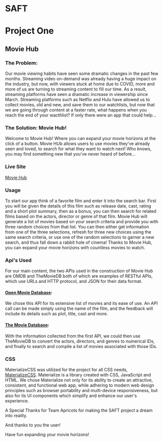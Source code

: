 # SAFT
# Project One
## Movie Hub
### The Problem:
Our movie viewing habits have seen some dramatic changes in the past few months.  Streaming video on-demand was already having a huge impact on the industry, but now, with viewers stuck at home due to COVID, more and more of us are turning to streaming content to fill our time. As a result, streaming platforms have seen a dramatic increase in viewership since March. Streaming platforms such as Netflix and Hulu have allowed us to collect movies, old and new, and save them to our watchlists, but now that we are going through content at a faster rate, what happens when you reach the end of your wacthlist? If only there were an app that could help...

### The Solution: Movie Hub!
Welcome to Movie Hub! Where you can expand your movie horizons at the click of a button. Movie HUb allows users to use movies they’ve already seen and loved, to search for what they want to watch next! Who knows, you may find something new that you've never heard of before... 

### Live Site
[Movie Hub](https://reganmurray22.github.io/SAFT/)

### Usage
To start our app think of a favorite film and enter it into the search bar. First you will be given the details of this film such as release date, cast, rating and a short plot summary, then as a bonus, you can then search for related films based on the actors, director or genre of that film.  Movie Hub will generate a list of movies based on your search criteria and provide you with three random choices from that list. You can then either get information from one of the three selections, refresh for three new choices using the same search criteria, or use one of the random selections to garner a new search, and thus fall down a rabbit hole of cinema! Thanks to Movie Hub, you can expand your movie horizons with countless movies to watch. 

### Api's Used
For our main content, the two APIs used in the construction of Movie Hub are OMDB and TheMovieDB both of which are examples of RESTful APIs, which use URLs and HTTP protocol, and JSON for their data format.

 #### [Open Movie Database](http://www.omdbapi.com/): 
 We chose this API for its extensive list of movies and its ease of use.  An API call can be made simply using the name of the film, and the feedback will include its details such as plot, title, cast and more.
 #### [The Movie Database](https://www.themoviedb.org/documentation/api):
 With the information collected from the first API, we could then use TheMovieDB to convert the actors, directors, and genres to numerical IDs, and finally to search and compile a list of movies associated with those IDs.
  
 
 
### CSS
MaterializeCSS was utilized for the project for all CSS needs, [MaterializeCSS](https://materializecss.com/about.html). Materialize is a library created with CSS, JavaScript and HTML. We chose Materialize not only for its ability to create an attractive, consistent, and functional web app, while adhering to modern web design principles such as browser portability and multi-device responsiveness, but also for its UI components which simplify and enhance our user's experience. 

A Special Thanks for Team Apricots for making the SAFT project a dream into reality.

And thanks to you the user!

Have fun expanding your movie horizons!

